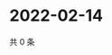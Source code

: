 # 2022-02-14

共 0 条

<!-- BEGIN WEIBO -->
<!-- 最后更新时间 Mon Feb 14 2022 00:11:46 GMT+0800 (China Standard Time) -->

<!-- END WEIBO -->
